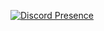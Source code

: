 [![Discord Presence](https://lanyard.cnrad.dev/api/1375894187152642088?showDisplayName=true)](https://discord.com/users/1375894187152642088)
